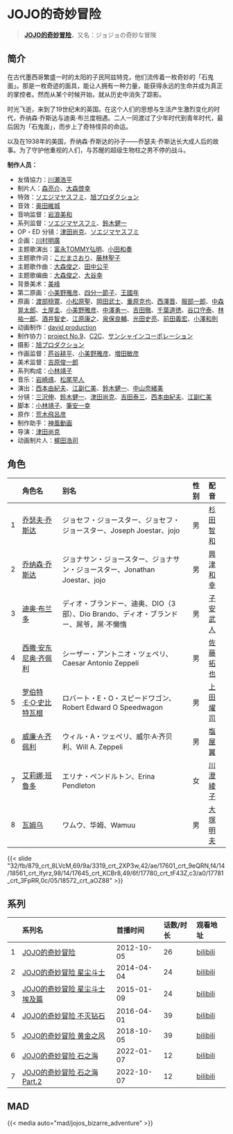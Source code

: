 # JOJO的奇妙冒险


> <u>**[JOJO的奇妙冒险](https://bgm.tv/subject/43558)**</u>，又名：ジョジョの奇妙な冒険

## 简介

在古代墨西哥繁盛一时的太阳的子民阿兹特克，他们流传着一枚奇妙的「石鬼面」。那是一枚奇迹的面具，能让人拥有一种力量，能获得永远的生命并成为真正的掌控者。然而从某个时候开始，就从历史中消失了踪影。

时光飞逝，来到了19世纪末的英国。在这个人们的思想与生活产生激烈变化的时代，乔纳森·乔斯达与迪奥·布兰度相遇。二人一同渡过了少年时代到青年时代，最后因为「石鬼面」，而步上了奇特怪异的命运。

以及在1938年的美国，乔纳森·乔斯达的孙子——乔瑟夫·乔斯达长大成人后的故事。为了守护他重视的人们，与苏醒的超级生物柱之男不停的战斗。

**制作人员：**
- 友情協力：[川瀬浩平](https://bgm.tv/person/6755)
- 制片人：[森亮介](https://bgm.tv/person/37061)、[大森啓幸](https://bgm.tv/person/12269)
- 特效：[ソエジマヤスフミ](https://bgm.tv/person/2821)、[旭プロダクション](https://bgm.tv/person/6065)
- 音效：[奥田維城](https://bgm.tv/person/28239)
- 音响监督：[岩浪美和](https://bgm.tv/person/231)
- 系列监督：[ソエジマヤスフミ](https://bgm.tv/person/2821)、[鈴木健一](https://bgm.tv/person/10257)
- OP・ED 分镜：[津田尚克](https://bgm.tv/person/9095)、[ソエジマヤスフミ](https://bgm.tv/person/2821)
- 企画：[川村明廣](https://bgm.tv/person/238)
- 主题歌演出：[富永TOMMY弘明](https://bgm.tv/person/18002)、[小田和奏](https://bgm.tv/person/18050)
- 主题歌作词：[こだまさおり](https://bgm.tv/person/7970)、[藤林聖子](https://bgm.tv/person/9924)
- 主题歌作曲：[大森俊之](https://bgm.tv/person/901)、[田中公平](https://bgm.tv/person/32)
- 主题歌编曲：[大森俊之](https://bgm.tv/person/901)、[大谷幸](https://bgm.tv/person/234)
- 背景美术：[美峰](https://bgm.tv/person/27305)
- 第二原画：[小美野雅彦](https://bgm.tv/person/12423)、[四分一節子](https://bgm.tv/person/2051)、[王國年](https://bgm.tv/person/13926)
- 原画：[渡部穏寛](https://bgm.tv/person/23345)、[小松原聖](https://bgm.tv/person/14438)、[岡田武士](https://bgm.tv/person/24837)、[重原克也](https://bgm.tv/person/19376)、[西澤晋](https://bgm.tv/person/316)、[服部一郎](https://bgm.tv/person/14193)、[中森晃太郎](https://bgm.tv/person/12886)、[土屋圭](https://bgm.tv/person/14601)、[小美野雅彦](https://bgm.tv/person/12423)、[中澤勇一](https://bgm.tv/person/11380)、[吉田徹](https://bgm.tv/person/418)、[千葉道徳](https://bgm.tv/person/939)、[谷口守泰](https://bgm.tv/person/1560)、[林祐一郎](https://bgm.tv/person/14362)、[酒井智史](https://bgm.tv/person/21200)、[江原康之](https://bgm.tv/person/12506)、[泉保良輔](https://bgm.tv/person/26751)、[光田史亮](https://bgm.tv/person/12286)、[前田義宏](https://bgm.tv/person/25421)、[小澤和則](https://bgm.tv/person/21362)
- 动画制作：[david production](https://bgm.tv/person/6331)
- 制作协力：[project No.9](https://bgm.tv/person/8088)、[C2C](https://bgm.tv/person/12875)、[サンシャインコーポレーション](https://bgm.tv/person/57271)
- 摄影：[旭プロダクション](https://bgm.tv/person/6065)
- 作画监督：[芦谷耕平](https://bgm.tv/person/14766)、[小美野雅彦](https://bgm.tv/person/12423)、[増田敏彦](https://bgm.tv/person/1818)
- 美术监督：[吉原俊一郎](https://bgm.tv/person/6337)
- 系列构成：[小林靖子](https://bgm.tv/person/345)
- 音乐：[岩崎琢](https://bgm.tv/person/272)、[松尾早人](https://bgm.tv/person/2087)
- 演出：[西本由紀夫](https://bgm.tv/person/1447)、[江副仁美](https://bgm.tv/person/23358)、[鈴木健一](https://bgm.tv/person/10257)、[中山奈緒美](https://bgm.tv/person/12050)
- 分镜：[三沢伸](https://bgm.tv/person/1051)、[鈴木健一](https://bgm.tv/person/10257)、[津田尚克](https://bgm.tv/person/9095)、[吉田泰三](https://bgm.tv/person/10005)、[西本由紀夫](https://bgm.tv/person/1447)、[江副仁美](https://bgm.tv/person/23358)
- 脚本：[小林靖子](https://bgm.tv/person/345)、[筆安一幸](https://bgm.tv/person/3358)
- 原作：[荒木飛呂彦](https://bgm.tv/person/1308)
- 制作助手：[神風動画](https://bgm.tv/person/8560)
- 导演：[津田尚克](https://bgm.tv/person/9095)
- 动画制片人：[梶田浩司](https://bgm.tv/person/57045)

## 角色

|     |   角色名   |   别名  | 性别 |  配音  |
|:--- |:------  |:----      |:---  |:--   |
| 1 | [乔瑟夫·乔斯达](https://bgm.tv/character/879) | ジョセフ・ジョースター、ジョセフ・ジョースター、Joseph Joestar、jojo | 男 | [杉田智和](https://bgm.tv/person/4513) |
| 2 | [乔纳森·乔斯达](https://bgm.tv/character/3319) | ジョナサン・ジョースター、ジョナサン・ジョースター、Jonathan Joestar、jojo | 男 | [興津和幸](https://bgm.tv/person/5007) |
| 3 | [迪奥·布兰多](https://bgm.tv/character/17601) | ディオ・ブランドー、迪奥、DIO（3部）、Dio Brando、ディオ・ブランドー、屌爷，屌·不懒惰 | 男 | [子安武人](https://bgm.tv/person/1096) |
| 4 | [西撒·安东尼奥·齐佩利](https://bgm.tv/character/18561) | シーザー・アントニオ・ツェペリ、Caesar Antonio Zeppeli | 男 | [佐藤拓也](https://bgm.tv/person/5151) |
| 5 | [罗伯特·E·O·史比特瓦根](https://bgm.tv/character/17645) | ロバート・E・O・スピードワゴン、Robert Edward O Speedwagon | 男 | [上田燿司](https://bgm.tv/person/4920) |
| 6 | [威廉·A·齐佩利](https://bgm.tv/character/17780) | ウィル・A・ツェペリ、威尔·A·齐贝利、Will A. Zeppeli | 男 | [塩屋翼](https://bgm.tv/person/1452) |
| 7 | [艾莉娜·班魯多](https://bgm.tv/character/17781) | エリナ・ペンドルトン、Erina Pendleton | 女 | [川澄綾子](https://bgm.tv/person/740) |
| 8 | [瓦姆乌](https://bgm.tv/character/18572) | ワムウ、华姆、Wamuu | 男 | [大塚明夫](https://bgm.tv/person/3832) |

{{< slide "32/fb/879_crt_8LVcM,69/9a/3319_crt_2XP3w,42/ae/17601_crt_9eQRN,f4/14/18561_crt_lfyrz,98/14/17645_crt_KCBr8,49/6f/17780_crt_tF43Z,c3/a0/17781_crt_3FpRR,0c/05/18572_crt_aOZ88" >}}

## 系列

|     | 系列名                  | 首播时间       | 话数/时长 | 观看地址                                                       |
|:----|:---------------------|:-----------|:------|:-----------------------------------------------------------|
| 1   |[JOJO的奇妙冒险](https://bgm.tv/subject/43558)| 2012-10-05 | 26    | [bilibili](https://www.bilibili.com/bangumi/play/ss4334)   |
| 2   |[JOJO的奇妙冒险 星尘斗士](https://bgm.tv/subject/85631)| 2014-04-04 | 24    | [bilibili](https://www.bilibili.com/bangumi/play/ss4185)   |
| 3   |[JOJO的奇妙冒险 星尘斗士 埃及篇](https://bgm.tv/subject/113292)| 2015-01-09 | 24    | [bilibili](https://www.bilibili.com/bangumi/play/ss4213)   |
| 4   |[JOJO的奇妙冒险 不灭钻石](https://bgm.tv/subject/150490)| 2016-04-01 | 39    | [bilibili](https://www.bilibili.com/bangumi/play/ss5398)   |
| 5   |[JOJO的奇妙冒险 黄金之风](https://bgm.tv/subject/235128)| 2018-10-05 | 39    | [bilibili](https://www.bilibili.com/bangumi/play/ss25681)  |
| 6   |[JOJO的奇妙冒险 石之海](https://bgm.tv/subject/332261)| 2022-01-07 | 12    | [bilibili](https://www.bilibili.com/bangumi/play/ss39431)  |
| 7   |[JOJO的奇妙冒险 石之海 Part.2](https://bgm.tv/subject/375913)| 2022-10-07 | 12    | [bilibili](https://www.bilibili.com/bangumi/play/ep674949) |

## MAD

{{< media  auto="mad/jojos_bizarre_adventure"  >}}
